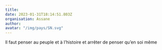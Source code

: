 ```yaml
---
title: 
date: 2023-01-31T18:14:51.803Z
organisation: Assane 
author: 
avatar: "/img/pays/SN.svg"
---
```


Il faut penser au peuple et à l’histoire et arrêter de penser qu’en soi même 